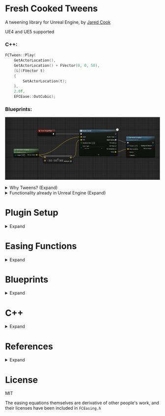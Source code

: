 ﻿# Fresh Cooked Tweens
A tweening library for Unreal Engine, by [Jared Cook](https://twitter.com/FreshCookedDev)

UE4 and UE5 supported

### C++:

```c++
FCTween::Play(
    GetActorLocation(),
    GetActorLocation() + FVector(0, 0, 50),
    [&](FVector t)
    {
        SetActorLocation(t);
    },
    2.0f,
    EFCEase::OutCubic);
```

### Blueprints:
![](readme_imgs/basic_usage_bp.png)

<details>
<summary>Why Tweens? (Expand)</summary>

Tweening libraries provide convenient curve equations to ease a value be***tween*** a start and end, like a position, scale, rotation, alpha, color, or anything else you might want to smoothly change. They are useful in small projects and large projects. Many polished UIs have some kind of tween operating.

It can be a large efficiency gain to let a programmer or designer quickly set up a tween with easily tunable values, instead of taking up the art department's precious time tweaking curves manually. I've often set up a tween with some ballpark values, and then passed it over to an artist to tweak, and they often appreciate how much time they save getting those polish animations in.

In big projects, they are great for those little polish items. Some small projects can find broader use for them:

![](readme_imgs/penguin_demo.gif)

```c++
WaddleRotator = GetMesh()->GetRelativeRotation();
WaddleTween = FCTween::Play(
    -WADDLE_ANGLE, WADDLE_ANGLE,
    [&](float t)
    {
        WaddleRotator.Pitch = t;
        GetMesh()->SetRelativeRotation(WaddleRotator);
    },
    WADDLE_SECS, EFCEase::InOutSine)
                  ->SetYoyo(true)
                  ->SetLoops(-1);
```

</details>

<details>
<summary>Functionality already in Unreal Engine (Expand)</summary>

It's good to know what is already available to you in-engine before installing other tools. Unreal provides [Timelines](https://docs.unrealengine.com/4.27/en-US/ProgrammingAndScripting/Blueprints/UserGuide/Timelines/) which can be very useful. They're not as convenient and quick to set up or tweak as tweens usually are, though. Time is money!

And for easings, Unreal has a lot of functionality already - Epic provides ease in/out/inout for sin, expo, circular, smoothstep - `FMath::InterpEaseIn()` lets you define your own exponent, which lets you do quad, cubic, quart, or more. So if all you need is those easing equations or Timelines, Epic has already got you covered.

Something Unreal provides that this library doesn't is [critically damped springs](https://www.alexisbacot.com/blog/the-art-of-damping), which is useful for a lot of things, especially cameras. Check out these functions if you haven't heard of that yet:
```c++
FMath::SpringDamper()
FMath::CriticallyDampedSmoothing()
UKismetMathLibrary::FloatSpringInterp()
UKismetMathLibrary::QuaternionSpringInterp()
```

What FCTween does provide is a more convenient, design-oriented way to define a tween, and some other useful ease equations (bounce, back, elastic, stepped). I wrote this library because I felt the in-engine functionality was a little too awkward to be useful for tweening purposes (especially in code). [BenUI](https://benui.ca/unreal/uitween/) has a great tweening library, but it's specifically for UI properties, and I wanted something more general and with blueprint nodes included.


</details>

# Plugin Setup
<details>
<summary>Expand</summary>

- Copy the FCTween directory into your project's Plugins folder
    - If there is no Plugins folder, create one in the same directory as your .uproject file

![](readme_imgs/plugindir.png)

- If you want to use the C++ API, add FCTween to the module names in your main module's Build.cs:
```c#
PublicDependencyModuleNames.AddRange(new[] {"FCTween"});
```

- Open the project
- Click "Yes" when it asks if you would like to rebuild FCTween
- Go to Edit/Plugins, search for FCTween and make sure it's enabled
- Restart the project if needed
- Verify everything is working by going to a blueprint, right clicking and looking for the "Tween" category
- Package the project if you want to double-check it's installed correctly
    - If you package the project and launch the .exe, and it says **Plugin 'FCTween' Failed to load because module 'FCTween' could not be found**, this probably means that you have a blueprint-only project. This is a current bug with UE, and the workaround is to make a dummy C++ file, and restart the project to recompile it.
        - In UE5: Tools/New C++ Class
        - In UE4: File/New C++ Class
    - It could also mean you just need to force it to recompile by deleting the project and plugin's Intermediate/Build folders and restart.

</details>

# Easing Functions
<details>
<summary>Expand</summary>

Useful quick reference: https://easings.net/

| Available  | Functions  |              |     |
|------------|------------|--------------|-----|
| Linear     | InCubic    | InExpo       | InBounce    |
| Smoothstep | OutCubic   | OutExpo      | OutBounce   |
| Stepped    | InOutCubic | InOutExpo    | InOutBounce |
| InSine     | InQuart    | InCirc       | InBack      |
| OutSine    | OutQuart   | OutCirc      | OutBack     |
| InOutSine  | InOutQuart | InOutCirc    | InOutBack   |
| InQuad     | InQuint    | InElastic    |             |
| OutQuad    | OutQuint   | OutElastic   |             |
| InOutQuad  | InOutQuint | InOutElastic |             |

## In/Out explanation
Most functions have an In, Out, and InOut version. This indicates which end of the function the easing takes place.

"In" means the easing happens at the start:

![](readme_imgs/in_cubic_demo.gif)

"Out" means the easing happens at the end:

![](readme_imgs/cubic_demo.gif)

"InOut" means the easing happens at start and end:

![](readme_imgs/inout_cubic_demo.gif)

## Examples 

Linear
- It's just a lerp

![](readme_imgs/linear_demo.gif)

Sine
- Quad is usually preferred, since this one uses a Sine operation and is more expensive. But it's more gradual than Quad is, so it can be useful in places where you need the smoothest ease possible.

![](readme_imgs/sine_demo.gif)

Quadratic
- The bread and butter - cheap formula (t * t) and looks good

![](readme_imgs/quad_demo.gif)

Cubic
- A more drastic Quadratic (t * t * t)

![](readme_imgs/cubic_demo.gif)

Quartic
- Even more drastic (t * t * t * t)

![](readme_imgs/quartic_demo.gif)

Quintic
- Veeeery drastic (t * t * t * t * t)

![](readme_imgs/quintic_demo.gif)

Exponential
- Like Quintic but even sharper

![](readme_imgs/exponential_demo.gif)

Circular
- The graph is a quarter circle. Makes it feel like the velocity changed suddenly. The start is faster than Quint but the end is slower than Quad. Use InCirc to be slow and then fast, instead 

![](readme_imgs/circular_demo.gif)

Smoothstep
- Pretty similar to InOutQuad

![](readme_imgs/smoothstep_demo.gif)

Stepped
- It's kind of like the opposite of easing, but here it is anyway
- Change EaseParam1 to set how many steps to use. It's set to 10 by default

![](readme_imgs/stepped_demo.gif)

Elastic
- Cartoony "boing" effect. May take parameter tweaking to get it just how you want it in your game. Use EaseParam1 and EaseParam2 to tweak the amplitude and period. Looks good with scale, or menus transitioning on screen.
- EaseParam1 (Amplitude) is set to 1.0 by default. Raise it to make it wobble farther, lower it to make it smaller. 
- EaseParam2 (Period) is set to 0.2 by default. Smaller is spazzier (more wave cycles in the same amount of time). Bigger means less cycles.

![](readme_imgs/elastic_scale_demo.gif)

![](readme_imgs/elastic_demo_2.gif)

Bounce
- Bounces back from the target a couple of times

![](readme_imgs/bounce_demo.gif)

InBack
- Anticipation; pull back a little before going forward
- EaseParam1 (Overshoot) is set to 1.70158 by default. If you want to know why, here you go: https://github.com/Michaelangel007/easing#the-magic-of-170158

![](readme_imgs/back_demo.gif)

OutBack
- (insert low effort Australia joke here)
- It overshoots the target and then pulls back to meet it. You can tweak the overshoot amount with EaseParam1.

![](readme_imgs/outback_demo.gif)

</details>


# Blueprints
<details>
<summary>Expand</summary>

## Basic Usage
Add a BP task from the "Tween" category.

![](readme_imgs/bp_menu.png)

Give it a start and end value, and hook up the Apply Easing pin to your update logic. The Value pin gives you the current value each frame. Here is an example of how to move an actor up 50 units:

![](readme_imgs/basic_usage_bp.png)

Which looks like this:

![](readme_imgs/basic_usage_demo.gif)

Here is one that does an infinite bobbing animation:

![](readme_imgs/bob_bp.png)

![](readme_imgs/bob_demo.gif)

If you need to do something with the created tween later on, such as stopping it after an interaction, you can use the Async Task pin to operate on the tween.

![](readme_imgs/pause_bp.png)

## Custom Curve

Use one of the versions under "Tweens/Custom Curve" to provide a UE curve as the easing function. These work best with a curve that goes from t=0 to t=1, and then adjust the duration in the tween, for design flexibility.

![](readme_imgs/customcurve1.png)

![](readme_imgs/customcurve2.png)

## Ease

Ease a 0-1 float with the given easing function. This is similar to UE's default Ease node, but it has all the FCTween functions available.

![](readme_imgs/ease_bp.png)

## Ease with Params

Same as ease, but you can override the baked in parameters for Elastic, Bounce, Back, and Smoothstep. 0 means no override provided. Default values are listed in the comments, if you hover over the param.

![](readme_imgs/ease_params_bp.png)

</details>

# C++

<details>
<summary>Expand</summary>

## Module Setup

If you would like to set up FCTween as a code module, instead of a plugin (for easily making code changes to FCTween), expand the section below:

<details>
<summary>Expand</summary>

- After downloading the code, go into FCTween/Source/, and copy the folder inside there into your Source folder.

![](readme_imgs/srcdir.png)

- Make sure you just grabbed the deepest FCTween folder, because you don't need the plugin files when dealing with a module. Your FCTween folder you copied should look like this:

![](readme_imgs/srcdir2.png)

- Close your IDE, right click on your project's .uproject file, and click "Generate Visual Studio project files" to add it to the solution

![](readme_imgs/generatefiles.png)

- Add FCTween to the module names in your main module's Build.cs:
```c#
PublicDependencyModuleNames.AddRange(new[] {"FCTween"});
```

- Add FCTween to your Modules list in your .uproject file
```json
"Modules": [
    {
        "Name": "MyProject",
        "Type": "Runtime",
        "LoadingPhase": "Default"
    },
    {
        "Name": "FCTween",
        "Type": "Runtime",
        "LoadingPhase": "Default"
    }
],
```
</details>

## Basic Usage

- You can tween Floats, Vectors, Vector2Ds, and Quaternions
- Pass a lambda expression to FCTween::Play() for the update functionality.

Basic example:
```c++
FCTween::Play(0, 1, [&](float t) { Foo = t; }, .5f);
```

With options:
```c++
FCTween::Play(0, 1, [&](float t) { Foo = t; }, .5f, EFCEase::OutElastic)
    ->SetLoops(2)
    ->SetYoyo(true)
    ->SetOnLoop([&]() { /* on loop functionality */ });
```

## Using a custom curve

FCTween won't take in a UCurve (outside of Blueprints, which has helpers that do this same thing), but it's just two extra lines to do the lerp yourself:
```c++
UPROPERTY(EditAnywhere)
UCurveFloat* CustomCurve;

FVector Start = FVector::ZeroVector;
FVector End = FVector(0, 0, 150);

FCTween::Play(
    0, 1,
    [&](float t)
    {
        float EasedFloat = CustomCurve->GetFloatValue(t);
        FVector EasedVector = FMath::Lerp(Start, End, EasedFloat);
        SetActorLocation(OriginalPos + EasedVector);
    },
    10.0f, EFCEase::Linear);
```

## Setting start/end values during execution
Use the specific derived class to set `StartValue` or `EndValue` during execution.

```c++
FCTweenInstanceVector* Tween = nullptr;

virtual void BeginPlay() override
{
    Tween = FCTween::Play(
        Target1->GetActorLocation(), Target2->GetActorLocation(), [&](FVector t) { SetActorLocation(t); }, 10.0f);
    // the set functions return the base tween class, just be aware you'll have to static_cast it 
    // if you include it in the same line
    Tween->SetLoops(-1);
}
virtual void Tick(float DeltaSeconds) override
{
    Tween->StartValue = Target1->GetActorLocation();
    Tween->EndValue = Target2->GetActorLocation();
}
```

## Safety / avoiding errors

If your tween's update is calling code on an actor, and that actor gets destroyed, but the tween system is still running the tween, your update lambda will throw an error.

To avoid this, you could:

- **Manually keep track of the pointer and destroy it when you need to**
  - You will need to do this with some tweens anyway, if your game's logic needs to interrupt it, or if it's infinitely looping. Examples for that in the next section.

  
- **Call `FCTween::ClearActiveTweens()`**
  - This is useful for changing levels, if you know you want all tweens to stop executing.


- **Make the lamda itself safe**
  - This is useful for a non-looping tween that you just want to fire and forget, and there are some edge cases where the object is destroyed before it's finished - and you'd rather it just did its last few updates and cleaned itself up.
```c++
FCTween::Play(
    GetActorLocation(), GetActorLocation() + FVector(0, 0, 50),
    [&](FVector t)
    {
        if (IsValid(this))
        {
            SetActorLocation(t);
        }
    },
    2.0f);
```

- **Use UFCTweenUObject**
  - This is a simple UObject wrapper class. You can save this as a UPROPERTY and it will clean up the tween in BeginDestroy().
  - This is nice for something like an item pickup that has a looping tween animation you set up in code, and you want it to get auto-cleaned up when the pickup is destroyed instead of manually managing it.
```c++
UPROPERTY()
UFCTweenUObject* TweenObj;
	
TweenObj = FCTween::Play()
    ->CreateUObject();
```

- **Make a "safe mode" by modifying the library to add try/catch statements around lambda execution in FCTweenInstance, and enable exceptions in the build options**
  - I didn't add this option because it's a controversial move in the C++ world; and the moment I started thinking about how to add it, I sensed a great disturbance, as if millions of voices suddenly cried out in disgust. And, honestly, the other options seem like a better way to handle it.

## Tween Pointers

```c++
#pragma once

#include "FCTween.h"
#include "FCTweenInstance.h"

#include "TweenExample.generated.h"

UCLASS()
class ATweenExample : public AActor
{
	GENERATED_BODY()
	
public:
	UPROPERTY()
	int Foo = 0;

	FCTweenInstance* Tween = nullptr;

	virtual void BeginPlay() override
	{
		Super::BeginPlay();

		// tween a float from 0 to 1, over .5 seconds, infinitely looping
		Tween = FCTween::Play(0, 1, [&](float t) { Foo = t; }, .5f)
		    ->SetLoops(-1);
	}

	virtual void BeginDestroy() override
	{
		if (Tween != nullptr)
		{
			// tells FCTween to recycle this tween
			Tween->Destroy();
			Tween = nullptr;
		}

		Super::BeginDestroy();
	}
};
```
- If you keep a reference to an FCTweenInstance, do not mark it as UPROPERTY(), since it's not a UObject
  - When using the recompile button (live coding), be aware that making changes to a header with a non-uproperty field can bork your memory and cause an editor crash sometimes (usually in BeginDestroy), even if you're managing it properly in code. Close the editor and restart from your IDE when you want to be safe. Or make sure to save and commit your current changes to source control first.
  - If you want to avoid that, use UFCTweenUObject instead, since that IS a UObject, and its header won't be changing
- Tweens will get recycled when they are finished. If you keep a pointer to it after it's been completed, the tween will just be idle or playing a different set of options/callbacks from who knows where, so you will end up with confusing bugs if you try to operate on it. If you don't want them to get recycled:
  - set NumLoops to -1 (infinite) if you want it to infinitely replay, and you can pause/unpause it
  - OR if you need to be able to restart a tween later on, after it is finished, call `Tween->SetAutoDestroy(false)` to make sure it doesn't get auto-recycled. This is how UFCTweenUObject and the BP tasks make sure their tweens are always valid.
  - If you used one of the above cases, make sure to call Destroy on the tween when you are done with it, so that it gets recycled. Otherwise that memory will never get reclaimed.


## Manual Memory Management

If you have a case that the recycling system doesn't work for, or need to do something custom, you can manage the memory and the update manually.
  - The `new` operator is overloaded in UE ([ModuleBoilerplate.h](https://github.com/EpicGames/UnrealEngine/blob/release/Engine/Source/Runtime/Core/Public/Modules/Boilerplate/ModuleBoilerplate.h)) to use FMemory calls (which uses the mimalloc library on Windows), so it's safe to use new/delete in this way in the UE ecosystem.
```c++
#pragma once

#include "FCTween.h"
#include "FCTweenInstance.h"

#include "TweenExample.generated.h"

UCLASS()
class ATweenExample : public AActor
{
	GENERATED_BODY()

public:
	UPROPERTY()
	int Foo = 0;

	FCTweenInstanceVector* ManualTween = nullptr;

	virtual void BeginPlay() override
	{
		Super::BeginPlay();

		ManualTween = new FCTweenInstanceVector();
		ManualTween->Initialize( 
			FVector::ZeroVector, FVector::OneVector, [&](FVector t) { SetActorLocation(t); }, .5f, EFCEase::OutQuad);
		ManualTween->SetYoyo(true)
		    ->SetLoops(-1);
	}

	virtual void BeginDestroy() override
	{
		if (ManualTween != nullptr)
		{
			delete ManualTween;
			ManualTween = nullptr;
		}

		Super::BeginDestroy();
	}

	virtual void Tick(float DeltaSeconds) override
	{
		Super::Tick(DeltaSeconds);
		
		ManualTween->Update(DeltaSeconds, false);
	}
};
```

</details>

# References
<details>
<summary>Expand</summary>


- https://easings.net/
  - No code taken from this one, but the graphs are useful visual reference
- http://robertpenner.com/easing/
  - The original easing equations that everyone just riffs on nowadays
- https://github.com/Michaelangel007/easing
  - Much more useful versions of those easing equations
- https://github.com/photonstorm/phaser/tree/master/src/math/easing
  - Phaser has a surprisingly good tweening library, which I have utilized for Phaser-based web games before
- https://github.com/benui-dev/UE-BUITween
  - A couple of ideas taken from BenUI for setting up the module and naming

</details>

# License

MIT

The easing equations themselves are derivative of other people's work, and their licenses have been included in `FCEasing.h`